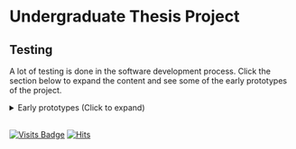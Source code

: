 # Undergraduate Thesis Project

## Testing

A lot of testing is done in the software development process. Click the section below to expand the content and see some
of the early prototypes of the project.

<details>
  <summary>Early prototypes (Click to expand)</summary>

<details>
  <summary>ML benchmarks for predictive maintenance (Click to expand)</summary>

- [ML benchmarks (pre-final)](https://github.com/bl4ckswordsman/ug-thesis-project/tree/master/testing/pre-final/PdM-XAI_v0.01)

</details>

<details>

> [!NOTE]
> The project has shifted away from the initial idea of using 2D/3D visualization.
> The prototypes below are therefore not representative of the final product.

  <summary>Visualization prototypes (Click to expand)</summary>

- [3D visualisation with Babylon.js - Test 1](https://bl4ckswordsman.github.io/ug-thesis-project/testing/babylonjs_test1)
- [3D visualisation with Three.js - Test 1](https://bl4ckswordsman.github.io/ug-thesis-project/testing/threejs_test1)

</details>

</details>



<br>

[![Visits Badge](https://badges.pufler.dev/visits/bl4ckswordsman/ug-thesis-project/)](https://github.com/bl4ckswordsman/ug-thesis-project/)
[![Hits](https://hits.seeyoufarm.com/api/count/incr/badge.svg?url=https%3A%2F%2Fgithub.com%2Fbl4ckswordsman%2Fug-thesis-project&count_bg=%2379C83D&title_bg=%23555555&icon=&icon_color=%23E7E7E7&title=Daily+hits&edge_flat=false)](https://hits.seeyoufarm.com/api/count/graph/dailyhits.svg?url=https://github.com/bl4ckswordsman/ug-thesis-project) <!-- 2024-02-25 -->